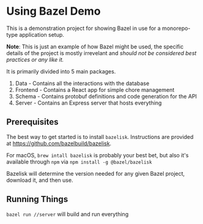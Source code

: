 # Using Bazel Demo

This is a demonstration project for showing Bazel in use for a monorepo-type
application setup.

**Note**: This is just an example of how Bazel might be used, the specific
details of the project is mostly irrevelant and _should not be
considered best practices or any like it._

It is primarily divided into 5 main packages.

1. Data - Contains all the interactions with the database
2. Frontend - Contains a React app for simple chore management
3. Schema - Contains protobuf definitions and code generation for the API
4. Server - Contains an Express server that hosts everything

## Prerequisites

The best way to get started is to install `bazelisk`. Instructions are provided
at https://github.com/bazelbuild/bazelisk.

For macOS, `brew intall bazelisk` is probably your best bet, but also it's
available through `npm` via `npm install -g @bazel/bazelisk`

Bazelisk will determine the version needed for any given Bazel project,
download it, and then use.

## Running Things

`bazel run //server` will build and run everything
